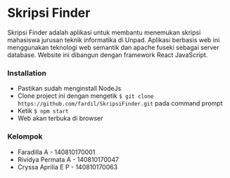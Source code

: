 # Skripsi Finder

Skripsi Finder adalah aplikasi untuk membantu menemukan skripsi mahasiswa jurusan teknik informatika di Unpad. Aplikasi berbasis web ini menggunakan teknologi web semantik dan apache fuseki sebagai server database. Website ini dibangun dengan framework React JavaScript.

### Installation

- Pastikan sudah menginstall NodeJs
- Clone project ini dengan mengetik `
$ git clone https://github.com/fardil/SkripsiFinder.git
` pada command prompt 
- Ketik 
`
$ npm start
`
- Web akan terbuka di browser 

### Kelompok
- Faradilla A - 140810170001
- Rividya Permata A - 140810170047
- Cryssa Aprilia E P - 140810170063

